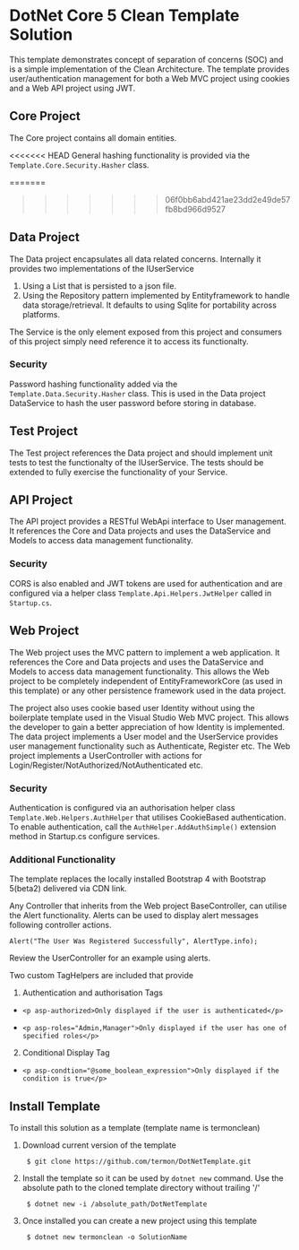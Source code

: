 
DotNet Core 5 Clean Template Solution
=====================================

This template demonstrates concept of separation of concerns (SOC) and is a simple implementation of the Clean Architecture. The template provides user/authentication management for both a Web MVC project using cookies and a Web API project using JWT.

## Core Project
The Core project contains all domain entities. 

<<<<<<< HEAD
General hashing functionality is provided via the ```Template.Core.Security.Hasher``` class. 

=======
>>>>>>> 06f0bb6abd421ae23dd2e49de57fb8bd966d9527
## Data Project
The Data project encapsulates all data related concerns. Internally it provides two implementations of the IUserService

1. Using a List that is persisted to a json file.
2. Using the Repository pattern implemented by Entityframework to handle data storage/retrieval. It defaults to using Sqlite for portability across platforms.

The Service is the only element exposed from this project and consumers of this project simply need reference it to access its functionalty.

### Security
Password hashing functionality added via the ```Template.Data.Security.Hasher``` class. This is used in the Data project DataService to hash the user password before storing in database.
## Test Project
The Test project references the Data project and should implement unit tests to test the functionalty of the IUserService. The tests should be extended to fully exercise the functionality of your Service.

## API Project
The API project provides a RESTful WebApi interface to User management. It references the Core and Data projects and uses the DataService and Models to access data management functionality. 

### Security
CORS is also enabled and JWT tokens are used for authentication and are configured via a helper class ```Template.Api.Helpers.JwtHelper``` called in ```Startup.cs```.

## Web Project
The Web project uses the MVC pattern to implement a web application. It references the Core and Data projects and uses the DataService and Models to access data management functionality. This allows the Web project to be completely independent of EntityFrameworkCore (as used in this template) or any other persistence framework used in the data project.

The project also uses cookie based user Identity without using the boilerplate template used in the Visual Studio Web MVC project. This allows the developer to gain a better appreciation of how Identity is implemented. The data project implements a User model and the UserService provides user management functionality such as Authenticate, Register etc. The Web project implements a UserController with actions for Login/Register/NotAuthorized/NotAuthenticated etc.
### Security
Authentication is configured via an authorisation helper class ```Template.Web.Helpers.AuthHelper``` that utilises CookieBased authentication. To enable authentication, call the ```AuthHelper.AddAuthSimple()``` extension method in Startup.cs configure services.

### Additional Functionality
The template replaces the locally installed Bootstrap 4 with Bootstrap 5(beta2) delivered via CDN link.

Any Controller that inherits from the Web project BaseController, can utilise the Alert functionality. Alerts can be used to display alert messages following controller actions.

`Alert("The User Was Registered Successfully", AlertType.info);`

Review the UserController for an example using alerts.

Two custom TagHelpers are included that provide 

1. Authentication and authorisation Tags

* `<p asp-authorized>Only displayed if the user is authenticated</p>`

* `<p asp-roles="Admin,Manager">Only displayed if the user has one of specified roles</p>`

2. Conditional Display Tag

* `<p asp-condtion="@some_boolean_expression">Only displayed if the condition is true</p>`

## Install Template

To install this solution as a template (template name is termonclean)

1. Download current version of the template

    ``` $ git clone https://github.com/termon/DotNetTemplate.git```

2. Install the template so it can be used by ```dotnet new``` command. Use the absolute path to the cloned template directory without trailing '/'

    ``` $ dotnet new -i /absolute_path/DotNetTemplate```

3. Once installed you can create a new project using this template

    ``` $ dotnet new termonclean -o SolutionName```